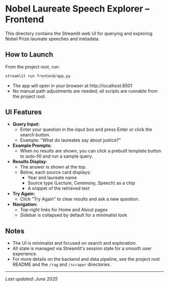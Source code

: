 # Nobel Laureate Speech Explorer – Frontend

This directory contains the Streamlit web UI for querying and exploring Nobel Prize laureate speeches and metadata.

## How to Launch

From the project root, run:

```bash
streamlit run frontend/app.py
```

- The app will open in your browser at http://localhost:8501
- No manual path adjustments are needed; all scripts are runnable from the project root.

## UI Features

- **Query Input:**
  - Enter your question in the input box and press Enter or click the search button.
  - Example: "What do laureates say about justice?"
- **Example Prompts:**
  - When no results are shown, you can click a prebuilt template button to auto-fill and run a sample query.
- **Results Display:**
  - The answer is shown at the top.
  - Below, each source card displays:
    - Year and laureate name
    - Source type (Lecture, Ceremony, Speech) as a chip
    - A snippet of the retrieved text
- **Try Again:**
  - Click "Try Again" to clear results and ask a new question.
- **Navigation:**
  - Top-right links for Home and About pages
  - Sidebar is collapsed by default for a minimalist look

## Notes
- The UI is minimalist and focused on search and exploration.
- All state is managed via Streamlit's session state for a smooth user experience.
- For more details on the backend and data pipeline, see the project root README and the `/rag` and `/scraper` directories.

---

_Last updated: June 2025_
